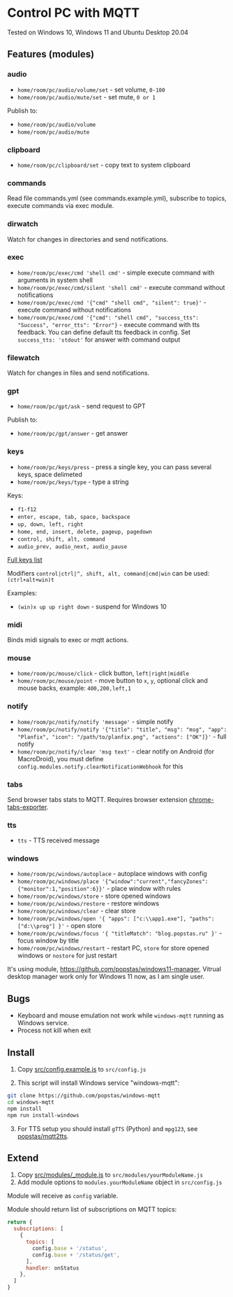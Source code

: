 # Control PC with MQTT

Tested on Windows 10, Windows 11 and Ubuntu Desktop 20.04

## Features (modules)
### audio
- `home/room/pc/audio/volume/set` - set volume, `0-100`
- `home/room/pc/audio/mute/set` - set mute, `0 or 1`

Publish to:

- `home/room/pc/audio/volume`
- `home/room/pc/audio/mute`

### clipboard
- `home/room/pc/clipboard/set` - copy text to system clipboard

### commands
Read file commands.yml (see commands.example.yml), subscribe to topics, execute commands via exec module.

### dirwatch
Watch for changes in directories and send notifications.

### exec
- `home/room/pc/exec/cmd 'shell cmd'` - simple execute command with arguments in system shell
- `home/room/pc/exec/cmd/silent 'shell cmd'` - execute command without notifications
- `home/room/pc/exec/cmd '{"cmd" "shell cmd", "silent": true}'` - execute command without notifications
- `home/room/pc/exec/cmd '{"cmd": "shell cmd", "success_tts": "Success", "error_tts": "Error"}` - execute command with tts feedback. You can define default tts feedback in config. Set `success_tts: 'stdout'` for answer with command output

### filewatch
Watch for changes in files and send notifications.

### gpt
- `home/room/pc/gpt/ask` - send request to GPT

Publish to:

- `home/room/pc/gpt/answer` - get answer

### keys
- `home/room/pc/keys/press` - press a single key, you can pass several keys, space delimeted
- `home/room/pc/keys/type` - type a string

Keys:

- `f1-f12`
- `enter, escape, tab, space, backspace`
- `up, down, left, right`
- `home, end, insert, delete, pageup, pagedown`
- `control, shift, alt, command`
- `audio_prev, audio_next, audio_pause`

[Full keys list](https://robotjs.io/docs/syntax#keys)

Modifiers `control|ctrl|^, shift, alt, command|cmd|win` can be used: `(ctrl+alt+win)t`

Examples:

- `(win)x up up right down` - suspend for Windows 10

### midi
Binds midi signals to exec or mqtt actions.

### mouse
- `home/room/pc/mouse/click` - click button, `left|right|middle`
- `home/room/pc/mouse/point` - move button to `x`, `y`, optional click and mouse backs, example: `400,200,left,1`

### notify
- `home/room/pc/notify/notify 'message'` - simple notify
- `home/room/pc/notify/notify '{"title": "title", "msg": "msg", "app": "Planfix", "icon": "/path/to/planfix.png", "actions": ["OK"]}'` - full notify
- `home/room/pc/notify/clear 'msg text'` - clear notify on Android (for MacroDroid), you must define `config.modules.notify.clearNotificationWebhook` for this

### tabs
Send browser tabs stats to MQTT. Requires browser extension [chrome-tabs-exporter](https://github.com/popstas/chrome-tabs-exporter).

### tts
- `tts` - TTS received message

### windows
- `home/room/pc/windows/autoplace` - autoplace windows with config
- `home/room/pc/windows/place '{"window":"current","fancyZones":{"monitor":1,"position":6}}'` - place window with rules
- `home/room/pc/windows/store` - store opened windows
- `home/room/pc/windows/restore` - restore windows
- `home/room/pc/windows/clear` - clear store
- `home/room/pc/windows/open '{ "apps": ["c:\\app1.exe"], "paths": ["d:\\prog"] }'` - open store
- `home/room/pc/windows/focus '{ "titleMatch": "blog.popstas.ru" }'` - focus window by title
- `home/room/pc/windows/restart` - restart PC, `store` for store opened windows or `nostore` for just restart

It's using module, https://github.com/popstas/windows11-manager, Vitrual desktop manager work only for Windows 11 now, as I am single user.

## Bugs
- Keyboard and mouse emulation not work while `windows-mqtt` running as Windows service.
- Process not kill when exit

## Install
1. Copy [src/config.example.js](src/config.example.js) to `src/config.js`

2. This script will install Windows service "windows-mqtt":
``` sh
git clone https://github.com/popstas/windows-mqtt
cd windows-mqtt
npm install
npm run install-windows
```

3. For TTS setup you should install `gTTS` (Python) and `mpg123`, see [popstas/mqtt2tts](https://github.com/popstas/mqtt2tts#requirements).

## Extend
1. Copy [src/modules/_module.js](src/modules/_module.js) to `src/modules/yourModuleName.js`
2. Add module options to `modules.yourModuleName` object in `src/config.js`

Module will receive  as `config` variable.

Module should return list of subscriptions on MQTT topics:
``` js
return {
  subscriptions: [
    {
      topics: [
        config.base + '/status',
        config.base + '/status/get',
      ],
      handler: onStatus
    },
  ]
}
```
